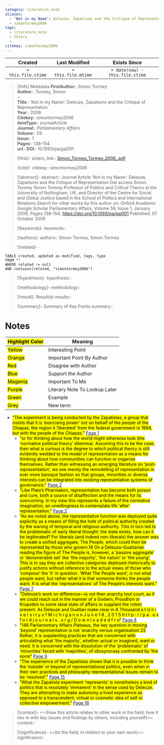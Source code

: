 ```yaml
---
category: literature_note
aliases: 
  - ‘Not in my Name’: Deleuze, Zapatismo and the Critique of Representation
  - simontormey2006
tags:
  - literature_note
  - zotero
  - 
citekey: simontormey2006
---
```


|       Created       |    Last Modified    |          Exists Since           |
| :-----------------: | :-----------------: | :-----------------------------: |
| `= this.file.ctime` | `= this.file.mtime` | `= date(now) - this.file.ctime` |
>[!info] Metadata
> **FirstAuthor**:: Simon Tormey  
> **Author**:: Tormey, Simon  
~    
> **Title**:: ‘Not in my Name’: Deleuze, Zapatismo and the Critique of Representation  
> **Year**:: 2006   
> **Citekey**:: simontormey2006  
> **itemType**:: journalArticle  
> **Journal**:: *Parliamentary Affairs*  
> **Volume**:: 59  
> **Issue**:: 1   
> **Pages**:: 138-154  
> **url**:: 
> **DOI**:: 10.1093/pa/gsj001    

> [!link]-
> zotero_link:: [Simon_Tormey_Tormey_2006_.pdf](zotero://select/library/items/EZA4F9AV)

> [!cite]-
> citekey:: simontormey2006

> [!abstract]-
> abstract:: Journal Article ‘Not in my Name’: Deleuze, Zapatismo and the Critique of Representation Get access Simon Tormey Simon Tormey Professor of Politics and Critical Theory at the University of Nottingham, UK, and Director of the Centre for Social and Global Justice based in the School of Politics and International Relations Search for other works by this author on: Oxford Academic Google Scholar Parliamentary Affairs, Volume 59, Issue 1, January 2006, Pages 138–154, https://doi.org/10.1093/pa/gsj001 Published: 07 October 2005

> [!keywords]-
> keywords:: 

> [!authors]-
> authors:: Simon Tormey, Simon Tormey

> [!related]-

```dataview
TABLE created, updated as modified, tags, type
FROM ""
WHERE related != null
AND contains(related, "simontormey2006")
```

> [!hypothesis]-
> hypothesis:: 

> [!methodology]- 
> methodology:: 

> [!result]- Result(s) 
> results::

> [!summary]- Summary of Key Points
> summary:: 

# Notes

| <mark class="hltr-grey">Highlight Color</mark> | Meaning                       |
| ---------------------------------------------- | ----------------------------- |
| <mark class="hltr-yellow">Yellow</mark>        | Interesting Point             |
| <mark class="hltr-orange">Orange</mark>        | Important Point By Author     |
| <mark class="hltr-red">Red</mark>              | Disagree with Author          |
| <mark class="hltr-blue">Blue</mark>            | Support the Author            |
| <mark class="hltr-magenta">Magenta</mark>      | Important To Me               |
| <mark class="hltr-purple">Purple</mark>        | Literary Note To Lookup Later |
| <mark class="hltr-green">Green</mark>          | Example                       |
| <mark class="hltr-grey">Grey</mark>            | New term                      |

- <mark class="hltr-yellow">"The experiment is being conducted by the Zapatistas, a group that insists that it is ‘exercising power’ not on behalf of the people of the Chiapas, the region it ‘liberated’ from the federal government in 1994, but with the people of the Chiapas.”</mark> [Page 1](zotero://open-pdf/library/items/EZA4F9AV?page=1&annotation=K6YR5R7Q) 
	- <mark class="hltr-yellow">"or for thinking about how the world might otherwise look (the ‘normative political theory’ dilemma). Assuming this to be the case, then what is curious is the degree to which political theory is still evidently wedded to the model of representation as a means for thinking about how communities can function or organise themselves. Rather than witnessing an emerging literature on ‘post-representation’, we see merely the remodelling of representation in ever more baroque fashion so that groups, minorities or diverse interests can be integrated into existing representative systems of governance.”</mark> [Page 2](zotero://open-pdf/library/items/EZA4F9AV?page=2&annotation=XE8DP5PQ) 
	- <mark class="hltr-orange">"Like Plato’s Pharmakon, representation has become both poison and cure, both a source of disaffection and the means for its overcoming. In my view this represents a failure of the normative imagination, an unwillingness to contemplate life ‘after’ representation.”</mark> [Page 2](zotero://open-pdf/library/items/EZA4F9AV?page=2&annotation=EH7KMYN6) 
	- <mark class="hltr-orange">"As we noted above, the representative function was deployed quite explicitly as a means of filling the hole of political authority created by the waning of temporal and religious authority. This in turn led to the problematic of early liberal thought: the state exists, how can it be legitimated? For liberals (and indeed non-liberals) the answer was to create a unified aggregate, The People, which could then be represented by those who govern.18 On a Deleuzo–Guattarian reading the figure of The People is, however, a ‘passive aggregate’ or ‘denumerable set’ like ‘the majority’, ‘the nation’ or ‘the young’. This is to say they are collective categories deployed rhetorically to justify actions without reference to the actual views of those who ‘compose’ the ‘it’ in question. ‘What The People want’, is not what people want, but rather what it is that someone thinks the people want. It is what the ‘representatives’ of The People’s interests want.”</mark> [Page 7](zotero://open-pdf/library/items/EZA4F9AV?page=7&annotation=N9TV4KVA) 
	- <mark class="hltr-yellow">"Deleuze’s work on difference—is not then anarchy tout court, as if we could reach out in the manner of a Godwin, Proudhon or Kropotkin to some ideal state of affairs to supplant the rotten present. As Deleuze and Guattari make clear in A Thousand a t U n i v e r s i t y o f M i c h i g a n o n J u n e 1 8 , 2 0 1 5 h t t p : / / p a . o x f o r d j o u r n a l s . o r g / D o w n l o a d e d f r o”</mark> [Page 8](zotero://open-pdf/library/items/EZA4F9AV?page=8&annotation=X3NXWWUF) 
	- <mark class="hltr-yellow">"146 Parliamentary Affairs Plateaus, the key question in moving ‘beyond’ representation is not ‘anarchy versus organisation’.22 Rather, it is supplanting practices that are concerned with articulating what ‘the majority’, whether actual or imagined, want or need. It is concerned with the dissolution of the ‘problematic’ of ‘minorities’ faced with ‘majorities’, of idiosyncrasy confronted by ‘the norm”</mark> [Page 9](zotero://open-pdf/library/items/EZA4F9AV?page=9&annotation=RXWUG982) 
	- <mark class="hltr-yellow">"The experience of the Zapatistas shows that it is possible to think the ‘outside’ or beyond of representational politics, even when in their own practices and philosophy representational issues remain to be ‘resolved’.”</mark> [Page 15](zotero://open-pdf/library/items/EZA4F9AV?page=15&annotation=PNVX7QBS) 
	- <mark class="hltr-orange">"What the Zapatista experiment ‘represents’ is nonetheless a kind of politics that is resolutely ‘immanent’ in the sense used by Deleuze. They are attempting to make autonomy a lived experience as opposed to a transcendent, virtual or cosmetic idea of self or collective empowerment.”</mark> [Page 16](zotero://open-pdf/library/items/EZA4F9AV?page=16&annotation=XN8A6XQW) 

> [!context]-
> ==(How this article relates to other work in the field; how it ties in with key issues and findings by others, including yourself)==
> context:: 

> [!significance]-
> ==(to the field; in relation to your own work)==
> significance:: 